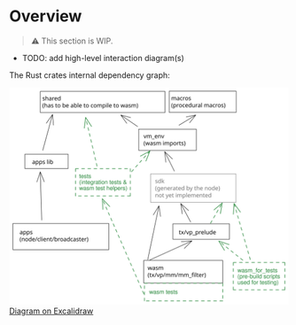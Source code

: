# Overview

> ⚠️ This section is WIP.

- TODO: add high-level interaction diagram(s)

The Rust crates internal dependency graph:

![crates](./overview/crates.svg  "crates")
[Diagram on Excalidraw](https://excalidraw.com/#room=e32fc914de750ed4f5e4,6CWRFjnmCoiFR4BQ6i9K4g)
